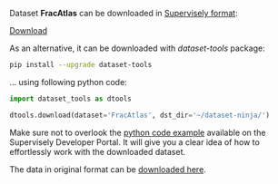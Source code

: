 Dataset **FracAtlas** can be downloaded in [Supervisely format](https://developer.supervisely.com/api-references/supervisely-annotation-json-format):

 [Download](https://assets.supervisely.com/supervisely-supervisely-assets-public/teams_storage/o/M/Oa/7f1i5Llbyx4pgBkRdhRc1qVO6mTzKtrDFEoT1Kb6KiXXryFop3oMUqIueiHcfQh5753spUebxg5v3eMbkNpTTQIHFTwOxf8UsJgOVVY7UTNsgVpojUO2TQ7dzFQi.tar)

As an alternative, it can be downloaded with *dataset-tools* package:
``` bash
pip install --upgrade dataset-tools
```

... using following python code:
``` python
import dataset_tools as dtools

dtools.download(dataset='FracAtlas', dst_dir='~/dataset-ninja/')
```
Make sure not to overlook the [python code example](https://developer.supervisely.com/getting-started/python-sdk-tutorials/iterate-over-a-local-project) available on the Supervisely Developer Portal. It will give you a clear idea of how to effortlessly work with the downloaded dataset.

The data in original format can be [downloaded here](https://figshare.com/ndownloader/files/43283628).